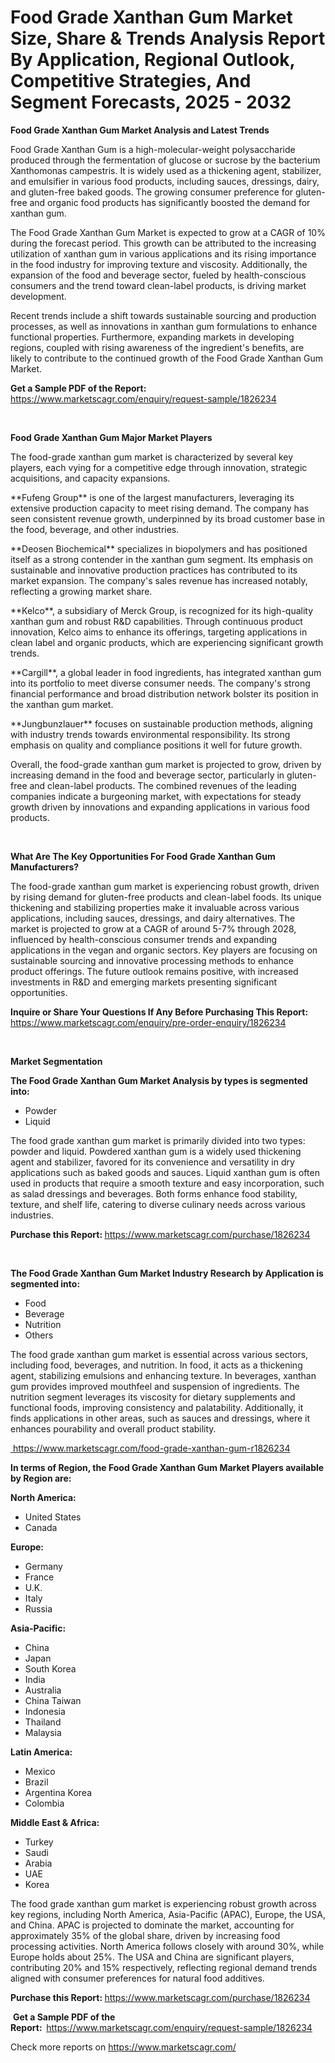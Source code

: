 <p><h1>Food Grade Xanthan Gum Market Size, Share & Trends Analysis Report By Application, Regional Outlook, Competitive Strategies, And Segment Forecasts, 2025 - 2032</h1></p><p><strong>Food Grade Xanthan Gum Market Analysis and Latest Trends</strong></p>
<p><p>Food Grade Xanthan Gum is a high-molecular-weight polysaccharide produced through the fermentation of glucose or sucrose by the bacterium Xanthomonas campestris. It is widely used as a thickening agent, stabilizer, and emulsifier in various food products, including sauces, dressings, dairy, and gluten-free baked goods. The growing consumer preference for gluten-free and organic food products has significantly boosted the demand for xanthan gum.</p><p>The Food Grade Xanthan Gum Market is expected to grow at a CAGR of 10% during the forecast period. This growth can be attributed to the increasing utilization of xanthan gum in various applications and its rising importance in the food industry for improving texture and viscosity. Additionally, the expansion of the food and beverage sector, fueled by health-conscious consumers and the trend toward clean-label products, is driving market development.</p><p>Recent trends include a shift towards sustainable sourcing and production processes, as well as innovations in xanthan gum formulations to enhance functional properties. Furthermore, expanding markets in developing regions, coupled with rising awareness of the ingredient's benefits, are likely to contribute to the continued growth of the Food Grade Xanthan Gum Market.</p></p>
<p><strong>Get a Sample PDF of the Report:&nbsp;</strong> <a href="https://www.marketscagr.com/enquiry/request-sample/1826234?utm_campaign=2235&utm_medium=2&utm_source=Github&utm_content=ia&utm_term=03022025&utm_id=food-grade-xanthan-gum">https://www.marketscagr.com/enquiry/request-sample/1826234</a></p>
<p>&nbsp;</p>
<p><strong>Food Grade Xanthan Gum Major Market Players</strong></p>
<p><p>The food-grade xanthan gum market is characterized by several key players, each vying for a competitive edge through innovation, strategic acquisitions, and capacity expansions. </p><p>**Fufeng Group** is one of the largest manufacturers, leveraging its extensive production capacity to meet rising demand. The company has seen consistent revenue growth, underpinned by its broad customer base in the food, beverage, and other industries. </p><p>**Deosen Biochemical** specializes in biopolymers and has positioned itself as a strong contender in the xanthan gum segment. Its emphasis on sustainable and innovative production practices has contributed to its market expansion. The company's sales revenue has increased notably, reflecting a growing market share.</p><p>**Kelco**, a subsidiary of Merck Group, is recognized for its high-quality xanthan gum and robust R&D capabilities. Through continuous product innovation, Kelco aims to enhance its offerings, targeting applications in clean label and organic products, which are experiencing significant growth trends.</p><p>**Cargill**, a global leader in food ingredients, has integrated xanthan gum into its portfolio to meet diverse consumer needs. The company's strong financial performance and broad distribution network bolster its position in the xanthan gum market.</p><p>**Jungbunzlauer** focuses on sustainable production methods, aligning with industry trends towards environmental responsibility. Its strong emphasis on quality and compliance positions it well for future growth.</p><p>Overall, the food-grade xanthan gum market is projected to grow, driven by increasing demand in the food and beverage sector, particularly in gluten-free and clean-label products. The combined revenues of the leading companies indicate a burgeoning market, with expectations for steady growth driven by innovations and expanding applications in various food products.</p></p>
<p>&nbsp;</p>
<p><strong>What Are The Key Opportunities For Food Grade Xanthan Gum Manufacturers?</strong></p>
<p><p>The food-grade xanthan gum market is experiencing robust growth, driven by rising demand for gluten-free products and clean-label foods. Its unique thickening and stabilizing properties make it invaluable across various applications, including sauces, dressings, and dairy alternatives. The market is projected to grow at a CAGR of around 5-7% through 2028, influenced by health-conscious consumer trends and expanding applications in the vegan and organic sectors. Key players are focusing on sustainable sourcing and innovative processing methods to enhance product offerings. The future outlook remains positive, with increased investments in R&D and emerging markets presenting significant opportunities.</p></p>
<p><strong>Inquire or Share Your Questions If Any Before Purchasing This Report:</strong> <a href="https://www.marketscagr.com/enquiry/pre-order-enquiry/1826234?utm_campaign=2235&utm_medium=2&utm_source=Github&utm_content=ia&utm_term=03022025&utm_id=food-grade-xanthan-gum">https://www.marketscagr.com/enquiry/pre-order-enquiry/1826234</a></p>
<p>&nbsp;</p>
<p><strong>Market Segmentation</strong></p>
<p><strong>The Food Grade Xanthan Gum Market Analysis by types is segmented into:</strong></p>
<p><ul><li>Powder</li><li>Liquid</li></ul></p>
<p><p>The food grade xanthan gum market is primarily divided into two types: powder and liquid. Powdered xanthan gum is a widely used thickening agent and stabilizer, favored for its convenience and versatility in dry applications such as baked goods and sauces. Liquid xanthan gum is often used in products that require a smooth texture and easy incorporation, such as salad dressings and beverages. Both forms enhance food stability, texture, and shelf life, catering to diverse culinary needs across various industries.</p></p>
<p><strong>Purchase this Report:&nbsp;</strong><a href="https://www.marketscagr.com/purchase/1826234?utm_campaign=2235&utm_medium=2&utm_source=Github&utm_content=ia&utm_term=03022025&utm_id=food-grade-xanthan-gum">https://www.marketscagr.com/purchase/1826234</a></p>
<p>&nbsp;</p>
<p><strong>The Food Grade Xanthan Gum Market Industry Research by Application is segmented into:</strong></p>
<p><ul><li>Food</li><li>Beverage</li><li>Nutrition</li><li>Others</li></ul></p>
<p><p>The food grade xanthan gum market is essential across various sectors, including food, beverages, and nutrition. In food, it acts as a thickening agent, stabilizing emulsions and enhancing texture. In beverages, xanthan gum provides improved mouthfeel and suspension of ingredients. The nutrition segment leverages its viscosity for dietary supplements and functional foods, improving consistency and palatability. Additionally, it finds applications in other areas, such as sauces and dressings, where it enhances pourability and overall product stability.</p></p>
<p><a href="https://www.marketscagr.com/food-grade-xanthan-gum-r1826234?utm_campaign=2235&utm_medium=2&utm_source=Github&utm_content=ia&utm_term=03022025&utm_id=food-grade-xanthan-gum">&nbsp;https://www.marketscagr.com/food-grade-xanthan-gum-r1826234</a></p>
<p><strong>In terms of Region, the Food Grade Xanthan Gum Market Players available by Region are:</strong></p>
<p>
    <p> <strong> North America: </strong>
        <ul>
            <li>United States</li>
            <li>Canada</li>
        </ul>
        </p> 
    <p> <strong> Europe: </strong>
        <ul>
            <li>Germany</li>
            <li>France</li>
            <li>U.K.</li>
            <li>Italy</li>
            <li>Russia</li>
        </ul>
        </p> 
    <p> <strong> Asia-Pacific: </strong>
        <ul>
            <li>China</li>
            <li>Japan</li>
            <li>South Korea</li>
            <li>India</li>
            <li>Australia</li>
            <li>China Taiwan</li>
            <li>Indonesia</li>
            <li>Thailand</li>
            <li>Malaysia</li>
        </ul>
        </p> 
    <p> <strong> Latin America: </strong>
        <ul>
            <li>Mexico</li>
            <li>Brazil</li>
            <li>Argentina Korea</li>
            <li>Colombia</li>
        </ul>
        </p> 
    <p> <strong> Middle East & Africa: </strong>
        <ul>
            <li>Turkey</li>
            <li>Saudi</li>
            <li>Arabia</li>
            <li>UAE</li>
            <li>Korea</li>
        </ul>
    </p>
    </p>
<p><p>The food grade xanthan gum market is experiencing robust growth across key regions, including North America, Asia-Pacific (APAC), Europe, the USA, and China. APAC is projected to dominate the market, accounting for approximately 35% of the global share, driven by increasing food processing activities. North America follows closely with around 30%, while Europe holds about 25%. The USA and China are significant players, contributing 20% and 15% respectively, reflecting regional demand trends aligned with consumer preferences for natural food additives.</p></p>
<p><strong>Purchase this Report: </strong><a href="https://www.marketscagr.com/purchase/1826234?utm_campaign=2235&utm_medium=2&utm_source=Github&utm_content=ia&utm_term=03022025&utm_id=food-grade-xanthan-gum">https://www.marketscagr.com/purchase/1826234</a></p>
<p>&nbsp;<strong>Get a Sample PDF of the Report:&nbsp;&nbsp;</strong><a href="https://www.marketscagr.com/enquiry/request-sample/1826234?utm_campaign=2235&utm_medium=2&utm_source=Github&utm_content=ia&utm_term=03022025&utm_id=food-grade-xanthan-gum">https://www.marketscagr.com/enquiry/request-sample/1826234</a></p>
<p><strong></strong></p>
<p>Check more reports on <a href="https://www.marketscagr.com/?utm_campaign=2235&utm_medium=2&utm_source=Github&utm_content=ia&utm_term=03022025&utm_id=food-grade-xanthan-gum">https://www.marketscagr.com/</a></p>